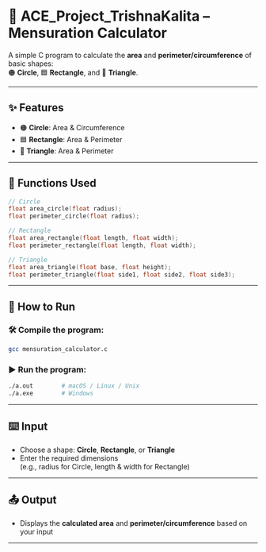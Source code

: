 # 📐 ACE_Project_TrishnaKalita – Mensuration Calculator

A simple C program to calculate the **area** and **perimeter/circumference** of basic shapes:  
🟠 **Circle**, 🟦 **Rectangle**, and 🔺 **Triangle**.

---

## ✨ Features

- 🟠 **Circle**: Area & Circumference  
- 🟦 **Rectangle**: Area & Perimeter  
- 🔺 **Triangle**: Area & Perimeter  

---

## 🧠 Functions Used

```c
// Circle
float area_circle(float radius);
float perimeter_circle(float radius);

// Rectangle
float area_rectangle(float length, float width);
float perimeter_rectangle(float length, float width);

// Triangle
float area_triangle(float base, float height);
float perimeter_triangle(float side1, float side2, float side3);
```

---

## 🚀 How to Run

### 🛠 Compile the program:
```bash
gcc mensuration_calculator.c
```

### ▶️ Run the program:
```bash
./a.out        # macOS / Linux / Unix
./a.exe        # Windows
```

---

## ⌨️ Input

- Choose a shape: **Circle**, **Rectangle**, or **Triangle**  
- Enter the required dimensions  
  (e.g., radius for Circle, length & width for Rectangle)

---

## 📤 Output

- Displays the **calculated area** and **perimeter/circumference** based on your input

---

